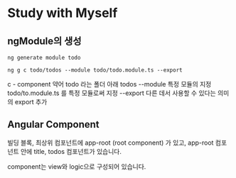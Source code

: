 # Study with Myself


## ngModule의 생성

`ng generate module todo`

`ng g c todo/todos --module todo/todo.module.ts --export`

c - component 약어
todo 라는 폴더 아래 todos 
--module 특정 모듈의 지정
todo/to.module.ts 를 특정 모듈로써 지정
--export 다른 데서 사용할 수 있다는 의미의 export 추가

## Angular Component 

빌딩 블록, 
최상위 컴포넌트에 app-root (root component) 가 있고,
app-root 컴포넌트 안에 title, todos 컴포넌트가 있습니다.

component는 view와 logic으로 구성되어 있습니다.

